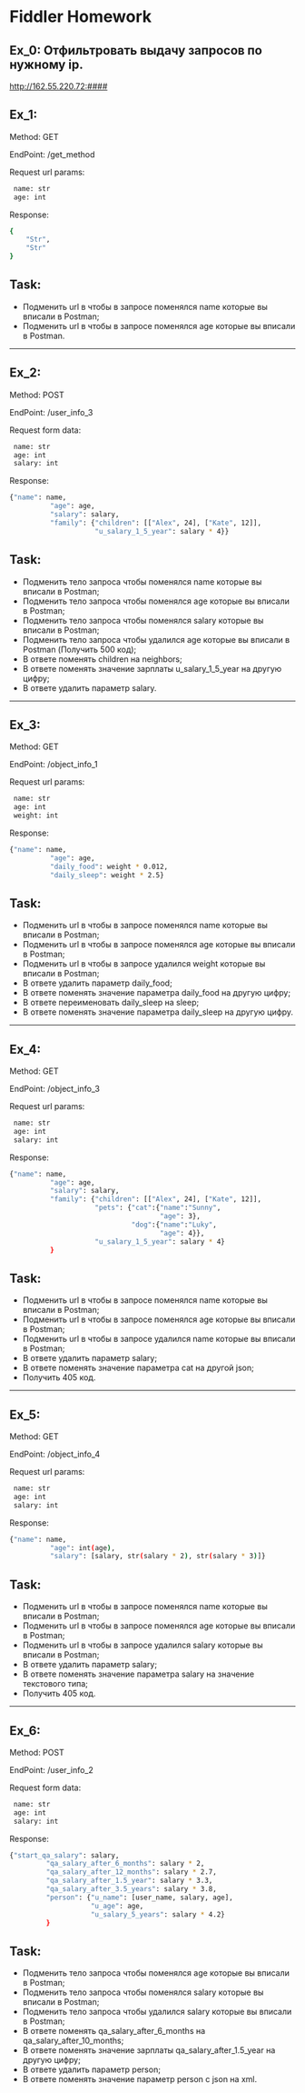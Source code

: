 # Fiddler Homework
## Ex_0:  Отфильтровать выдачу запросов по нужному ip.
http://162.55.220.72:####

## Ex_1: 
Method: GET

EndPoint: /get_method

Request url params: 
```sh
 name: str
 age: int
```
Response: 
```sh
{
    "Str",
    "Str"
}
```
## Task:
- Подменить url в чтобы в запросе поменялся name которые вы вписали в Postman;
- Подменить url в чтобы в запросе поменялся age которые вы вписали в Postman. 
***

## Ex_2:
Method: POST

EndPoint: /user_info_3

Request form data: 
```sh
 name: str
 age: int
 salary: int
```
Response: 
```sh
{"name": name,
          "age": age,
          "salary": salary,
          "family": {"children": [["Alex", 24], ["Kate", 12]],
                     "u_salary_1_5_year": salary * 4}}
```
## Task:
 - Подменить тело запроса чтобы поменялся name которые вы вписали в Postman;
 - Подменить тело запроса чтобы поменялся age которые вы вписали в Postman;
 - Подменить тело запроса чтобы поменялся salary которые вы вписали в Postman;
 - Подменить тело запроса чтобы удалился age которые вы вписали в Postman (Получить 500 код);
 - В ответе поменять children на neighbors;
 - В ответе поменять значение зарплаты u_salary_1_5_year на другую цифру;
 - В ответе удалить параметр salary.

***

## Ex_3:
Method: GET

EndPoint: /object_info_1

Request url params: 
```sh
 name: str
 age: int
 weight: int
```
Response: 
```sh
{"name": name,
          "age": age,
          "daily_food": weight * 0.012,
          "daily_sleep": weight * 2.5}
```
## Task:
 - Подменить url в чтобы в запросе поменялся name которые вы вписали в Postman;
 - Подменить url в чтобы в запросе поменялся age которые вы вписали в Postman;
 - Подменить url в чтобы в запросе удалился weight которые вы вписали в Postman;
 - В ответе удалить параметр  daily_food;
 - В ответе поменять значение параметра daily_food на другую цифру;
 - В ответе переименовать daily_sleep на sleep;
 - В ответе поменять значение параметра daily_sleep на другую цифру.

***

## Ex_4:
Method: GET

EndPoint: /object_info_3

Request url params: 
```sh
 name: str
 age: int
 salary: int
```
Response: 
```sh
{"name": name,
          "age": age,
          "salary": salary,
          "family": {"children": [["Alex", 24], ["Kate", 12]],
                     "pets": {"cat":{"name":"Sunny",
                                     "age": 3},
                              "dog":{"name":"Luky",
                                     "age": 4}},
                     "u_salary_1_5_year": salary * 4}
          }
```
## Task:
 - Подменить url в чтобы в запросе поменялся name которые вы вписали в Postman;
 - Подменить url в чтобы в запросе поменялся age которые вы вписали в Postman;
 - Подменить url в чтобы в запросе удалился name которые вы вписали в Postman;
 - В ответе удалить параметр  salary;
 - В ответе поменять значение параметра cat на другой json;
 - Получить 405 код.

***

## Ex_5:
Method: GET

EndPoint: /object_info_4

Request url params: 
```sh
 name: str
 age: int
 salary: int
```
Response: 
```sh
{"name": name,
          "age": int(age),
          "salary": [salary, str(salary * 2), str(salary * 3)]}
```

## Task:
 - Подменить url в чтобы в запросе поменялся name которые вы вписали в Postman;
 - Подменить url в чтобы в запросе поменялся age которые вы вписали в Postman;
 - Подменить url в чтобы в запросе удалился salary которые вы вписали в Postman;
 - В ответе удалить параметр  salary;
 - В ответе поменять значение параметра salary на значение текстового типа;
 - Получить 405 код.

***

## Ex_6:
Method: POST

EndPoint: /user_info_2

Request form data: 
```sh
 name: str
 age: int
 salary: int
 ```
Response: 
 ```sh
{"start_qa_salary": salary,
          "qa_salary_after_6_months": salary * 2,
          "qa_salary_after_12_months": salary * 2.7,
          "qa_salary_after_1.5_year": salary * 3.3,
          "qa_salary_after_3.5_years": salary * 3.8,
          "person": {"u_name": [user_name, salary, age],
                     "u_age": age,
                     "u_salary_5_years": salary * 4.2}
          }
```

## Task:
 - Подменить тело запроса чтобы поменялся age которые вы вписали в Postman;
 - Подменить тело запроса чтобы поменялся salary которые вы вписали в Postman;
 - Подменить тело запроса чтобы удалился salary которые вы вписали в Postman;
 - В ответе поменять qa_salary_after_6_months на qa_salary_after_10_months;
 - В ответе поменять значение зарплаты qa_salary_after_1.5_year на другую цифру;
 - В ответе удалить параметр person;
 - В ответе поменять значение параметр person с json на xml. 
